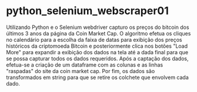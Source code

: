 # python_selenium_webscraper01
  Utilizando Python e o Selenium webdriver capturo os preços do bitcoin dos últimos 3 anos da página da Coin Market Cap.
  O algoritmo efetua os cliques no calendário para a escolha da faixa de datas para exibição dos preços históricos da criptomoeda Bitcoin
e posteriormente clica nos botões "Load More" para expandir a exibição dos dados na tela até a dada final para que se possa capturar
todos os dados requeridos.
  Após a captação dos dados, efetua-se a criação de um dataframe com as colunas e as linhas "raspadas" do site da coin market cap.
Por fim, os dados são transformados em string para que se retire os colchete que envolvem cada dado.
